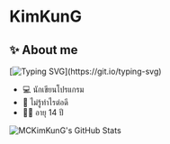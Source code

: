 # KimKunG

## ✨ About me
[![Typing SVG](https://readme-typing-svg.herokuapp.com?color=%231D97F7&width=450&height=40&lines=Hello%2C+My+name+is+KimKunG.+My+nick+name+is+Kim.)](https://git.io/typing-svg)

- 💻 นักเขียนโปรแกรม
- 🤔 ไม่รู้ทำไรต่อดี
- 👦🏻 อายุ 14 ปี

<img src="https://github-readme-stats.vercel.app/api?username=MCKimKunG&show_icons=true&hide_border=true&count_private=true&theme=shades-of-purple&icon_color=fad000" alt="MCKimKunG's GitHub Stats">

<!--
**MCKimKunG/MCKimKunG** is a ✨ _special_ ✨ repository because its `README.md` (this file) appears on your GitHub profile.

Here are some ideas to get you started:

- 🔭 I’m currently working on ...
- 🌱 I’m currently learning ...
- 👯 I’m looking to collaborate on ...
- 🤔 I’m looking for help with ...
- 💬 Ask me about ...
- 📫 How to reach me: ...
- 😄 Pronouns: ...
- ⚡ Fun fact: ...
-->
